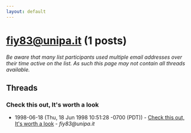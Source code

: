 ```yaml
---
layout: default
---
```


# fiy83@unipa.it (1 posts)

_Be aware that many list participants used multiple email addresses over their time active on the list. As such this page may not contain all threads available._

## Threads

### Check this out, It's worth a look
+ 1998-06-18 (Thu, 18 Jun 1998 10:51:28 -0700 (PDT)) - [Check this out, It's worth a look](/archive/1998/06/775c5bd2fc352ea7d415d243ccfd07b4b94b2ace4b400c33fd55b7a4ff3e8550) - _fiy83@unipa.it_

